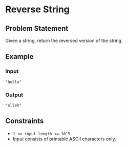 # Reverse String

## Problem Statement

Given a string, return the reversed version of the string.

## Example

### Input
`"hello"`

### Output
`"olleh"`

## Constraints

- `1 <= input.length <= 10^5`
- Input consists of printable ASCII characters only.
